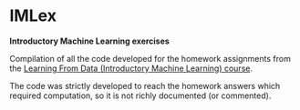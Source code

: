# IMLex
**Introductory Machine Learning exercises**

Compilation of all the code developed for the homework assignments from the [Learning From Data (Introductory Machine Learning) course](http://work.caltech.edu/telecourse).

The code was strictly developed to reach the homework answers which required computation, so it is not richly documented (or commented).
